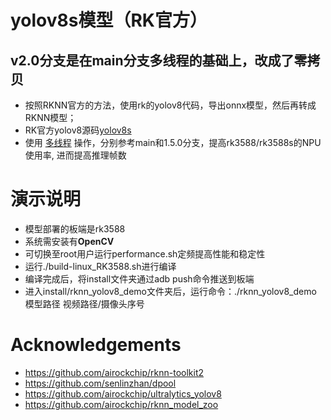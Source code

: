# yolov8s模型（RK官方）
## v2.0分支是在main分支多线程的基础上，改成了零拷贝
* 按照RKNN官方的方法，使用rk的yolov8代码，导出onnx模型，然后再转成RKNN模型；
* RK官方yolov8源码[yolov8s](https://github.com/airockchip/ultralytics_yolov8)
* 使用 [多线程](https://github.com/leafqycc/rknn-cpp-Multithreading/tree/main) 操作，分别参考main和1.5.0分支，提高rk3588/rk3588s的NPU使用率, 进而提高推理帧数


# 演示说明
* 模型部署的板端是rk3588
* 系统需安装有**OpenCV**
* 可切换至root用户运行performance.sh定频提高性能和稳定性
* 运行./build-linux_RK3588.sh进行编译
* 编译完成后，将install文件夹通过adb push命令推送到板端
* 进入install/rknn_yolov8_demo文件夹后，运行命令：./rknn_yolov8_demo 模型路径 视频路径/摄像头序号




# Acknowledgements
* https://github.com/airockchip/rknn-toolkit2
* https://github.com/senlinzhan/dpool
* https://github.com/airockchip/ultralytics_yolov8
* https://github.com/airockchip/rknn_model_zoo
